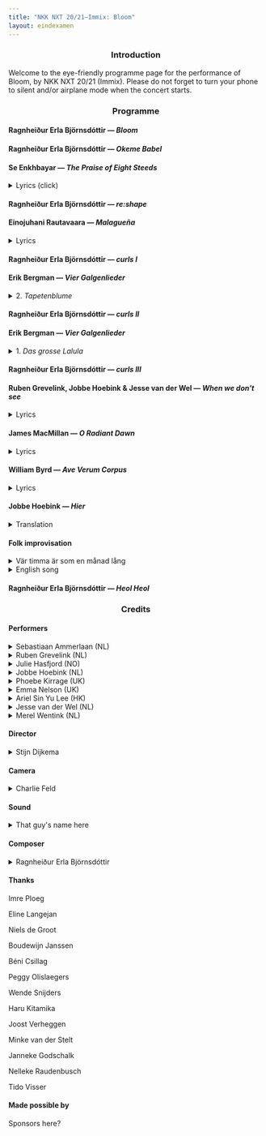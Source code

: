 ```yaml
---
title: "NKK NXT 20/21—Immix: Bloom"
layout: eindexamen
---
```



<center>


### Introduction


</center>
Welcome to the eye-friendly programme page for the performance of Bloom, by NKK NXT 20/21 (Immix). Please do not forget to turn your phone to silent and/or airplane mode when the concert starts.

<center>

### Programme

</center>

#### Ragnheiður Erla Björnsdóttir ⁠— _Bloom_

#### Ragnheiður Erla Björnsdóttir ⁠— _Okeme Babel_

#### Se Enkhbayar ⁠— _The Praise of Eight Steeds_

<details><summary class="f5">Lyrics (click)</summary>
<div align="right">

**(Name of poet)**

</div>
<p class="f6 lh-copy eindexamen overflow-auto">
The huangbiao horse carries the sun on its mane
The yellow horse sweeps down the moon by its tail
The yellow horse’s body is connected to the grassland
The yellow horse’s back reflects the light of the coloured clouds
The neighing of the horse shakes the world
The yellow horse kicks and breaks the mountain
The yellow horse is calling for Mongolian warriors
The yellow horse is full of strength Genghis Khan’s loyal companion
Mother Nature’s selfless blessing I am a flower on the wallpaper's face,And repeat from here to there;While standing midst the birch leaves' greenOn all the walls, a bloom so fair.And yet you do not see me well enough,While sitting with me above,But gaze as if I were but some puzzle's fluff -Have you gone mad, my love?The pride of the Mongolians The majesty of the war horses 
Thousands of songs circulate on the grasslands and leave good reputation The fire of passion; the source of wisdom The totem of worship; the conviction of victory The flag in the heart; the arrow of the strong The idea horse; the sublimation of thoughts The spirit of fighting; the revitalised sunrise We praise you, the eight yellow horses, the ideal horses
</p>
</details>

#### Ragnheiður Erla Björnsdóttir ⁠— _re:shape_
#### Einojuhani Rautavaara ⁠— _Malagueña_

<details><summary class="f5">Lyrics</summary>
<div align="right">

**Federico García Lorca**

</div>
<p class="f6 lh-copy eindexamen overflow-auto">
La muerte 
	<i>Death</i>
entra y sale 
	<i>enters and leaves</i>
de la taberna. 
	<i>the tavern.</i><br>
Pasan caballos negros 
	<i>Black stallions</i>
y gente siniestra 
	<i>and sinister people</i>
por los hondos caminos 
	<i>pass down the deep roads</i>
de la guitarra. 
	<i>of the guitar.</i><br>
Y hay un olor a sal
    <i>And there is a smell of salt</i>
y a sangre de hembra, 
	<i>and of female blood,</i>
en los nardos febriles
	<i>in the feverish tuberoses</i>
de la marina. 
	<i>of the seaside.</i><br>
La muerte 
	<i>Death</i>
entra y sale, 
	<i>enters and leaves</i>
y sale y entra 
	<i>and leaves and enters</i>
la muerte 
    <i>the death</i>
de la taberna.
    <i>of the tavern.</i>
</p>
</details>

#### Ragnheiður Erla Björnsdóttir ⁠— _curls I_

#### Erik Bergman ⁠— _Vier Galgenlieder_

<details><summary class="f5">2. <i>Tapetenblume</i></summary>
<div align="right">

**Christian Morgenstern**

</div>
<p class="f6 lh-copy eindexamen overflow-auto">
Tapetenblume bin ich fein,
    <i>Wallpaper flowers am I prettily,</i>
kehr wieder ohne Ende,
    <i>return without end,</i>
doch, statt im Mai'n und Mondenschein,
    <i>but, instead of in May and moonlight,</i>
auf jeder der vier Wände.
    <i>on all four of the walls.</i><br>
Du siehst mich nimmerdar genung,
    <i>You never see me enough,</i>
so weit du blickst im Stübchen,
    <i>as far as you look in the sitting room,</i>
und folgst du mir per Rösselsprung –
    <i>and if you follow me by a knight's move (chess) –</i>
wirst du verrückt, mein Liebchen. 
    <i>you'll go mad, my love.</i>
</p>
</details>

#### Ragnheiður Erla Björnsdóttir ⁠— _curls II_

#### Erik Bergman ⁠— _Vier Galgenlieder_

<details><summary class="f5">1. <i>Das grosse Lalula</i></summary>
<div align="right">

**Christian Morgenstern**

</div>
<p class="f6 lh-copy eindexamen overflow-auto">
Kroklokwafzi? Sem̄emem̄i!
Seiokrontro – prafriplo:
Bifzi, bafzi; hulalem̄i:
quasti basti bo…
Lalu lalu lalu lalu la!<br>
Hontraruru miromente
zasku zes rü rü?
Entepente, leiolente
klekwapufzi lü?
Lalu lalu lalu lala la!<br>
Simarat kos malzlpempu
silzuzankunkrei (;)!
Marjomar dos: Quempu Lempu
Siri Suri Sei [ ]!
Lalu lalu lalu lalu la!
</p>
</details>

#### Ragnheiður Erla Björnsdóttir ⁠— _curls III_

#### Ruben Grevelink, Jobbe Hoebink & Jesse van der Wel ⁠— _When we don't see_

<details><summary class="f5">Lyrics</summary>
<div align="right">

**Jobbe Hoebink**

</div>
<p class="f6 lh-copy eindexamen overflow-auto">
(Todo: Ask Jobbe for lyrics)
</p>
</details>


#### James MacMillan ⁠— _O Radiant Dawn_

<details><summary class="f5">Lyrics</summary>
<p class="f6 lh-copy eindexamen overflow-auto">
O Radiant Dawn,
Splendour of eternal Light,
Sun of Justice: come,
Shine on those who dwell in darkness
And the shadow of death.
Isaiah had prophesied, 
'The people who walked in darkness
have seen a  great light:
Upon those who dwelt in the land of gloom
a light has shone.'
Amen.     
</p>
</details>

#### William Byrd — _Ave Verum Corpus_

<details><summary class="f5">Lyrics</summary>
<p class="f6 lh-copy eindexamen overflow-auto">
Ave verum Corpus, natum
    <i>Hail true body, born</i>
De Maria Virgine,
    <i>of virgin Mary,</i>
Vere passum, immolatum
    <i>having truly suffered, sacrificed</i>
In cruce pro homine,
    <i>on the cross for mankind,</i>
Cuius latus perforatum
    <i>from whose injured side</i>
Unda fluxit sanguine:
    <i>whence flows blood:</i>
Esto nobis praegustatum
    <i>Be for us a foretaste</i>
In mortis examine.
    <i>in the trial of death.</i>
O dulcis, O pie, O Jesu Fili Mariae, miserere mei.
    <i>O sweet, o holy, o Jesus son of Mary, have mercy on me.</i>
Amen.
</p>
</details>

#### Jobbe Hoebink ⁠— _Hier_

<details><summary class="f5">Translation</summary>
<p class="f6 lh-copy eindexamen overflow-auto">
Here.<br>
Now
Here
This moment only
You and I
Here and now<br>
Take them
These words into the ear
Thus moves thought to word
Through sou.n.d.
Be enchanted
Like a child who in a seashell newly found discovers the ever-sounding sea.<br>
Breath with me
Here and now
Out and in
And out
Thus begins on breath's rhythm a new sentence again and again
Here out
Now in<br>
My lips feel tight, a box
She shifts, minus, plus
Registers in one, in nill
Nill, one, one, nill
Pulsates them through the cable
Enwaves them through the air
Over cities over countryside
Through ocean's deepest depths 
'till 'yond the moon and back
The whole world she brings thus to your home<br>
Where, through tube and thread and the so called "speaker", she deposits the words in the the little shells of your ears<br>
Back with you
Here and now<br>
I am happy you are listening.<br>
Through your head, through your throat
Through our chest, belly and legs
With your feet planted on the ground
Into the deepest part of your toes
These series of pulses
These waves through the air
Find their way back into the earth 
on which I stand<br>
Wherefrom this sounds..<br>
When I can feel your touch once more
And see you not in pixels but 
by light of moon or sun
I will go back
Out and in
Here and now
to where all had begun
</p>
</details>

#### Folk improvisation

<details><summary class="f5">Vär timma är som en månad lång</summary>
<p class="f6 lh-copy eindexamen overflow-auto">
Vär timma är som en månad lång,
    <i>Every hour is as long as a month,</i>
vär månad som ett år.
    <i>every month as a year.</i>
Så längtar jag efter dig,
    <i>So much do I long for you,</i>
min lilla vän,
    <i>my sweet friend,</i>
fast jag dig aldrig får.
    <i>although I will never have you.</i>
</p>
</details>

<details><summary class="f5">English song</summary>
<p class="f6 lh-copy eindexamen overflow-auto">
What are the lyrics?
</p>
</details>

#### Ragnheiður Erla Björnsdóttir ⁠— _Heol Heol_

<center>

### Credits

</center>


#### Performers


<details><summary class="f5">Sebastiaan Ammerlaan (NL)</summary>
<figure class="fr-l w-20-l ml-auto-l  fr-m w-20-m ml-auto-m br3 ma1 ba b--light-gray">
    <img src="images/NKKNXT/Sebastiaan.jpg" alt="Sebastiaan" class="br3 br--top">
</figure>
<p class="f6 lh-copy cf">
Ever since Sebastiaan begged his parents for violin lessons when he was four, music took a strong hold of him. He soon changed the violin for the viola, then started singing, studying classical singing at the HKU Utrecht Conservatoire with Jón Þorsteinsson and Selma Harkink. Today he studies at the Master for Ensemble Singing at the Royal Conservatoire with Harry van Berne and Gerda van Zelm.<br><br>
Sebastiaan played in the Youth Orchestra of the Netherlands and sang in the National Youth choir. He was a frequent participant in Meesters & Gezellen, another education project of both the Netherlands Chamber Choir and Cappella Amsterdam. He also sang in the TENSO Europe Chamber Choir and is part of the Bach Choir of the Netherlands. <br><br>
In 2017, he founded the Ensemble for New Music with soprano Veronika Akhmetchina. He also sings in Ensemble Cantorex with soprano Iris Bouman, alto Hester Westra and tenor Dierick Aartsen, a vocal ensemble specialising in Renaissance and Baroque music.
</p>
</details>

<details><summary class="f5">Ruben Grevelink (NL)</summary>
<figure class="fr-l w-20-l ml-auto-l fr-m w-20-m ml-auto-m br3 ma1 ba b--light-gray">
    <img src="images/NKKNXT/Ruben.jpg" alt="Ruben" class="br3 br--top">
</figure>
<p class="f6 lh-copy cf">

Bio here
</p>
</details>

<details><summary class="f5">Julie Hasfjord (NO)</summary>
<figure class="fr-l w-20-l ml-auto-l fr-m w-20-m ml-auto-m br3 ma1 ba b--light-gray">
    <img src="images/NKKNXT/Julie.jpg" alt="Julie" class="br3 br--top">
</figure>
<p class="f6 lh-copy cf">
Bio here
</p>
</details>

<details><summary class="f5">Jobbe Hoebink (NL)</summary>
<figure class="fr-l w-20-l ml-auto-l fr-m w-20-m ml-auto-m br3 ma1 ba b--light-gray">
    <img src="images/NKKNXT/Jobbe.jpg" alt="Jobbe" class="br3 br--top">
</figure>
<p class="f6 lh-copy cf">
Bio here
</p>
</details>

<details><summary class="f5">Phoebe Kirrage (UK)</summary>
<figure class="fr-l w-20-l ml-auto-l fr-m w-20-m ml-auto-m br3 ma1 ba b--light-gray">
    <img src="images/NKKNXT/Phoebe.jpg" alt="Phoebe" class="br3 br--top">
</figure>
<p class="f6 lh-copy cf">
Bio here
</p>
</details>

<details><summary class="f5">Emma Nelson (UK)</summary>
<figure class="fr-l w-20-l ml-auto-l fr-m w-20-m ml-auto-m br3 ma1 ba b--light-gray">
    <img src="images/NKKNXT/Emma.jpg" alt="Emma" class="br3 br--top">
</figure>
<p class="f6 lh-copy cf">
Bio here
</p>
</details>

<details><summary class="f5">Ariel Sin Yu Lee (HK)</summary>
<figure class="fr-l w-20-l ml-auto-l fr-m w-20-m ml-auto-m br3 ma1 ba b--light-gray">
    <img src="images/NKKNXT/Ariel.jpg" alt="Ariel" class="br3 br--top">
</figure>
<p class="f6 lh-copy cf">
Bio here
</p>
</details>

<details><summary class="f5">Jesse van der Wel (NL)</summary>
<figure class="fr-l w-20-l ml-auto-l fr-m w-20-m ml-auto-m br3 ma1 ba b--light-gray">
    <img src="images/NKKNXT/Jesse.jpg" alt="Jesse" class="br3 br--top">
</figure>
<p class="f6 lh-copy cf">
Bio here
</p>
</details>

<details><summary class="f5">Merel Wentink (NL)</summary>
<figure class="fr-l w-20-l ml-auto-l fr-m w-20-m ml-auto-m br3 ma1 ba b--light-gray">
    <img src="images/NKKNXT/Merel.jpg" alt="Merel" class="br3 br--top">
</figure>
<p class="f6 lh-copy cf">
Samenwerking, altijd zoekend naar artistieke urgentie en een brede muzikale en artistieke oriëntatie. Dat zijn de meest karakteristieke eigenschappen van mezzosopraan Merel Wentink.<br><br>
Merel staat het meest in haar kracht als ze samen met anderen iets neer kan zetten. Dat is terug te zien in haar carrière. Zo is zij op dit moment betrokken bij NKK NXT 20/21 (Immix), het het kader van een traineeship van het Nederlands kamerkoor. In dit ensemble zoekt ze samen met 8 andere zangers, componisten en theatermakers naar manieren om het belang van menselijk samenzijn te vertolken in ensemblezang. <br><br>
Hiernaast zingt ze in Trio Ridente, een ensemble dat zij in 2019 oprichtte samen met sopraan Meike Wijma en pianiste Julia Hoorman. Trio Ridente vertolkt liederen en duetten in uiteenlopende stijlen en combineert deze met actuele thema’s, teksten en kleinkunst.<br><br>
Vanaf het begin van haar studie klassieke zang op het Prins Claus conservatorium in Groningen, is Merel geïnteresseerd geweest in projecten met een bepaalde maatschappelijke en artistieke urgentie. Naast dat ze ervaring op deed als klassiek solist in oratoria (Matthäuspassie van Bach, Requiem van Mozart, Elias van Mendelssohn), zocht ze deze urgentie op tijdens verschillende producties van het Opera Forward Festival en een stage bij Holland Opera. Tijdens deze projecten werkte ze samen met hedendaagse componisten en experimenteerde ze met verschillende acteerstijlen. <br><br>
Uitstapjes naar andere muziekstijlen en cross-overprojecten maakte ze onder andere in haar samenwerking met The Skypainters (een modern-jazzcollectief met klassieke invloeden) en met Wende Snijders in diens meest recente show “De Wildernis”. 
</p>
</details>


#### Director
<details><summary class="f5">Stijn Dijkema</summary>
<figure class="fr-l w-20-l ml-auto-l fr-m w-20-m ml-auto-m br3 ma1 ba b--light-gray">
    <img src="images/NKKNXT/Merel.jpg" alt="Stijn" class="br3 br--top">
</figure>
<p class="f6 lh-copy cf">
Bio here
</p>
</details>

#### Camera
<details><summary class="f5">Charlie Feld</summary>
<figure class="fr-l w-20-l ml-auto-l fr-m w-20-m ml-auto-m br3 ma1 ba b--light-gray">
    <img src="images/NKKNXT/Merel.jpg" alt="Stijn" class="br3 br--top">
</figure>
<p class="f6 lh-copy cf">
Bio here
</p>
</details>

#### Sound
<details><summary class="f5">That guy's name here</summary>
<figure class="fr-l w-20-l ml-auto-l fr-m w-20-m ml-auto-m br3 ma1 ba b--light-gray">
    <img src="images/NKKNXT/Merel.jpg" alt="Stijn" class="br3 br--top">
</figure>
<p class="f6 lh-copy cf">
Bio here
</p>
</details>

#### Composer
<details><summary class="f5">Ragnheiður Erla Björnsdóttir</summary>
<figure class="fr-l w-20-l ml-auto-l fr-m w-20-m ml-auto-m br3 ma1 ba b--light-gray">
    <img src="images/NKKNXT/ErlaPerla.jpg" alt="Erla" class="br3 br--top">
</figure>
<p class="f6 lh-copy cf">
Ragnheiður Erla Björnsdóttir is an Icelandic composer and poet based in Vienna. Her practice centres around research of sound-based elements with language using experimental vocal technique, syllable language and phonetic poetry to deconstruct text with compositional techniques.<br><br>
Björnsdóttir has worked as a composer at the National Theatre of Iceland, the Icelandic National Broadcasting Service and the Reykjavík City Theatre. Working in international projects, she collaborates with directors, dancers, visual artists and other musicians leading her  compositions to have been performed in countries such as the United States, Finland, the Netherlands, Austria, Germany, Sweden and Iceland.<br><br>
Björnsdóttir’s pieces have been performed at contemporary music festival such as Dark Music Days, WeW! Contemporary Festival, TutTötTuð and Young Nordic Music, where she was chosen as one of Iceland’s representatives in 2019. Her music has been portrayed in a National Geographic short film, as well as having composed the music score for three
full-length films in Iceland.<br><br>
Erla holds a MA in Creative Writing from the University of Iceland, specializing in the research of music and language, and a BA in Composition from the Icelandic Academy of the Arts under the guidance of composer Hróðmar I. Sigurbjörnsson. She completed exchange studies in Creative Writing at the University of Aberdeen in Scotland in 2017.<br><br>
Her poetry has been published in magazines in the United States, the UK and Iceland. Additionally, she frequently writes poetry and librettos for other musician’s projects from a sound-derived perspective.<br><br>
Björnsdóttir is a member of Hlökk, an art ensemble together with composers Ingibjörg Ýr
Skarphéðinsdóttir and Lilja María Ásmundsdóttir. Their album, Hulduhljóð, won the Kraumur Music Awards 2019 and was nominated as the album of the year at the Icelandic Music Awards.
Björnsdóttir was also nominated, with Hróðmar I. Sigurbjörnsson, for the composition of the year for their children's opera, The Seal Woman, at the Icelandic Music Awards.
</p>
</details>

#### Thanks
<div class="mw9 center">
<div class="cf ph2-ns">
    <div class="fl w-50 pa2">
    <div class="">
Imre Ploeg

Eline Langejan

Niels de Groot

Boudewijn Janssen

Béni Csillag

Peggy Olislaegers

Wende Snijders
    </div>
    </div>
    <div class="fl w-50 pa2">
    <div class="">
Haru Kitamika

Joost Verheggen

Minke van der Stelt

Janneke Godschalk

Nelleke Raudenbusch

Tido Visser
        </div>
    </div>
</div>
</div>




#### Made possible by
Sponsors here?